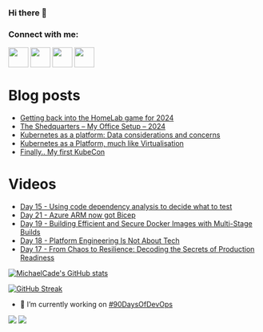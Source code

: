 ### Hi there 👋

<h3 align="left">Connect with me:</h3>
<p align="left">
<a href="https://twitter.com/MichaelCade1" target="blank"><img align="center" src="https://cdn2.iconfinder.com/data/icons/social-media-2285/512/1_Twitter3_colored_svg-512.png" alt="" height="40" width="40" /></a>
<a href="http://linkedin.com/in/michaelcade1" target="blank"><img align="center" src="https://cdn2.iconfinder.com/data/icons/social-media-2285/512/1_Linkedin_unofficial_colored_svg-512.png" alt="" height="40" width="40" /></a>
<a href="https://vzilla.co.uk/" target="blank"><img align="center" src="https://cdn0.iconfinder.com/data/icons/small-n-flat/24/678060-rss-512.png" alt="" height="40" width="40" /></a>
<a href="https://m.youtube.com/c/MichaelCade1" target="blank"><img align="center" src="https://cdn2.iconfinder.com/data/icons/social-media-2285/512/1_Youtube_colored_svg-512.png" alt="" height="40" width="40" /></a>
</p>

# Blog posts
<!-- BLOG-POST-LIST:START -->
- [Getting back into the HomeLab game for 2024](https://vzilla.co.uk/vzilla-blog/getting-back-into-the-homelab-game-for-2024)
- [The Shedquarters – My Office Setup – 2024](https://vzilla.co.uk/vzilla-blog/the-shedquarters-my-office-setup-2024)
- [Kubernetes as a platform: Data considerations and concerns](https://vzilla.co.uk/vzilla-blog/kubernetes-as-a-platform-data-considerations-and-concerns)
- [Kubernetes as a Platform, much like Virtualisation](https://vzilla.co.uk/vzilla-blog/kubernetes-as-a-platform-much-like-virtualisation)
- [Finally.. My first KubeCon](https://vzilla.co.uk/vzilla-blog/finally-my-first-kubecon)
<!-- BLOG-POST-LIST:END -->

# Videos
<!-- VIDEO:START -->
- [Day 15 - Using code dependency analysis to decide what to test](https://www.youtube.com/watch?v=e9kDdUxQwi4)
- [Day 21 - Azure ARM now got Bicep](https://www.youtube.com/watch?v=QMF973vpxyg)
- [Day 19 - Building Efficient and Secure Docker Images with Multi-Stage Builds](https://www.youtube.com/watch?v=fjWh3BH4LbU)
- [Day 18 - Platform Engineering Is Not About Tech](https://www.youtube.com/watch?v=1wKi6FH8eg0)
- [Day 17 - From Chaos to Resilience: Decoding the Secrets of Production Readiness](https://www.youtube.com/watch?v=zIg_N-EIOQY)
<!-- VIDEO:END -->




[![MichaelCade's GitHub stats](https://github-readme-stats.vercel.app/api?username=MichaelCade&show_icons=true&theme=radical)](https://github.com/anuraghazra/github-readme-stats)

[![GitHub Streak](https://github-readme-streak-stats.herokuapp.com/?user=MichaelCade&theme=dark)](https://git.io/streak-stats)

- 🔭 I’m currently working on [#90DaysOfDevOps](https://github.com/MichaelCade/90DaysOfDevOps)

![](https://komarev.com/ghpvc/?username=michaelcade&color=lightgrey)
![](https://visitor-badge.glitch.me/badge?page_id=MichaelCade.MichaelCade)



<!--
**MichaelCade/MichaelCade** is a ✨ _special_ ✨ repository because its `README.md` (this file) appears on your GitHub profile.

Here are some ideas to get you started:

- 🔭 I’m currently working on ...
- 🌱 I’m currently learning ...
- 👯 I’m looking to collaborate on ...
- 🤔 I’m looking for help with ...
- 💬 Ask me about ...
- 📫 How to reach me: ...
- 😄 Pronouns: ...
- ⚡ Fun fact: ...
-->
